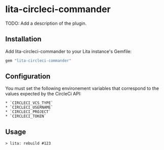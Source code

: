 # lita-circleci-commander

TODO: Add a description of the plugin.

## Installation

Add lita-circleci-commander to your Lita instance's Gemfile:

``` ruby
gem "lita-circleci-commander"
```

## Configuration

You must set the following environement variables that correspond to
the values expected by the CircleCi API:

    * `CIRCLECI_VCS_TYPE`
    * `CIRCLECI_USERNAME`
    * `CIRCLECI_PROJECT`
    * `CIRCLECI_TOKEN`

## Usage

`> lita: rebuild #123`
